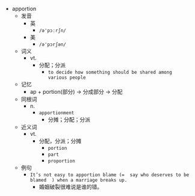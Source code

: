 - apportion
  - 发音
    - 英
      - `/ə'pɔːrʃn/`
    - 美
      - `/ə'pɔrʃən/`
  - 词义
    - vt.
      - 分配；分派
        - `to decide how something should be shared among various people`
  - 记忆
    - ap + portion(部分) → 分成部分 → 分配
  - 同根词
    - n.
      - `apportionment`
        - 分摊；分配；分派
  - 近义词
    - vt.
      - 分配，分派；分摊
        - `portion`
        - `part`
        - `proportion`
  - 例句
    - `It’s not easy to apportion blame (=  say who deserves to be blamed  ) when a marriage breaks up.`
      - 婚姻破裂很难说是谁的错。

